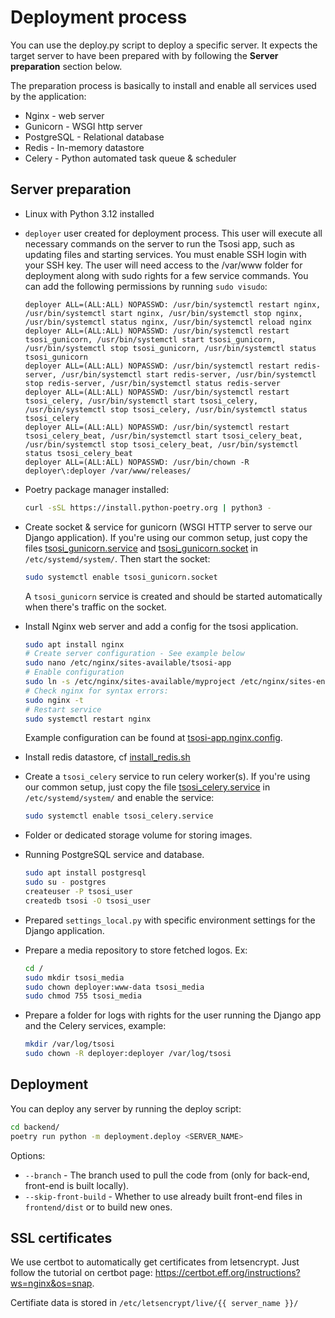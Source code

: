 # Deployment process

You can use the deploy.py script to deploy a specific server.
It expects the target server to have been prepared with by following the **Server preparation** section below.

The preparation process is basically to install and enable all services used by the application:
* Nginx - web server
* Gunicorn - WSGI http server
* PostgreSQL - Relational database
* Redis - In-memory datastore
* Celery - Python automated task queue & scheduler


## Server preparation

* Linux with Python 3.12 installed

* `deployer` user created for deployment process. This user will execute all necessary commands on the server to run the Tsosi app, such as updating files and starting services. You must enable SSH login with your SSH key. The user will need access to the /var/www folder for deployment along with sudo rights for a few service commands. You can add the following permissions by running `sudo visudo`:
    ```
    deployer ALL=(ALL:ALL) NOPASSWD: /usr/bin/systemctl restart nginx, /usr/bin/systemctl start nginx, /usr/bin/systemctl stop nginx, /usr/bin/systemctl status nginx, /usr/bin/systemctl reload nginx
    deployer ALL=(ALL:ALL) NOPASSWD: /usr/bin/systemctl restart tsosi_gunicorn, /usr/bin/systemctl start tsosi_gunicorn, /usr/bin/systemctl stop tsosi_gunicorn, /usr/bin/systemctl status tsosi_gunicorn
    deployer ALL=(ALL:ALL) NOPASSWD: /usr/bin/systemctl restart redis-server, /usr/bin/systemctl start redis-server, /usr/bin/systemctl stop redis-server, /usr/bin/systemctl status redis-server
    deployer ALL=(ALL:ALL) NOPASSWD: /usr/bin/systemctl restart tsosi_celery, /usr/bin/systemctl start tsosi_celery, /usr/bin/systemctl stop tsosi_celery, /usr/bin/systemctl status tsosi_celery
    deployer ALL=(ALL:ALL) NOPASSWD: /usr/bin/systemctl restart tsosi_celery_beat, /usr/bin/systemctl start tsosi_celery_beat, /usr/bin/systemctl stop tsosi_celery_beat, /usr/bin/systemctl status tsosi_celery_beat
    deployer ALL=(ALL:ALL) NOPASSWD: /usr/bin/chown -R deployer\:deployer /var/www/releases/
    ```

* Poetry package manager installed:
    ```bash
    curl -sSL https://install.python-poetry.org | python3 -
    ```

* Create socket & service for gunicorn (WSGI HTTP server to serve our Django application). If you're using our common setup, just copy the files [tsosi_gunicorn.service](./tsosi_gunicorn.service) and [tsosi_gunicorn.socket](./tsosi_gunicorn.socket) in `/etc/systemd/system/`.
    Then start the socket:
    ```bash
    sudo systemctl enable tsosi_gunicorn.socket
    ```
    A `tsosi_gunicorn` service is created and should be started automatically when there's traffic on the socket.  

* Install Nginx web server and add a config for the tsosi application.
    ```bash
    sudo apt install nginx
    # Create server configuration - See example below
    sudo nano /etc/nginx/sites-available/tsosi-app
    # Enable configuration
    sudo ln -s /etc/nginx/sites-available/myproject /etc/nginx/sites-enabled/
    # Check nginx for syntax errors:
    sudo nginx -t
    # Restart service
    sudo systemctl restart nginx    
    ```

    Example configuration can be found at [tsosi-app.nginx.config](./tsosi-app.nginx.config).
    

* Install redis datastore, cf [install_redis.sh](/scripts/install_redis.sh)

* Create a `tsosi_celery` service to run celery worker(s). If you're using our common setup, just copy the file [tsosi_celery.service](./tsosi_celery.service) in `/etc/systemd/system/` and enable the service:
    ```bash
    sudo systemctl enable tsosi_celery.service
    ```

* Folder or dedicated storage volume for storing images.

* Running PostgreSQL service and database.
    ```bash
    sudo apt install postgresql
    sudo su - postgres
    createuser -P tsosi_user
    createdb tsosi -O tsosi_user
    ```

* Prepared `settings_local.py` with specific environment settings for the Django application.

* Prepare a media repository to store fetched logos. Ex:
    ```bash
    cd /
    sudo mkdir tsosi_media
    sudo chown deployer:www-data tsosi_media
    sudo chmod 755 tsosi_media
    ``` 

* Prepare a folder for logs with rights for the user running the Django app and the Celery services, example:
    ```bash
    mkdir /var/log/tsosi
    sudo chown -R deployer:deployer /var/log/tsosi
    ```



## Deployment

You can deploy any server by running the deploy script:
```bash
cd backend/
poetry run python -m deployment.deploy <SERVER_NAME>
```
Options:
* `--branch` - The branch used to pull the code from (only for back-end, front-end is built locally).
* `--skip-front-build` - Whether to use already built front-end files in `frontend/dist` or to build new ones.

## SSL certificates

We use certbot to automatically get certificates from letsencrypt.
Just follow the tutorial on certbot page: https://certbot.eff.org/instructions?ws=nginx&os=snap.

Certifiate data is stored in `/etc/letsencrypt/live/{{ server_name }}/`


